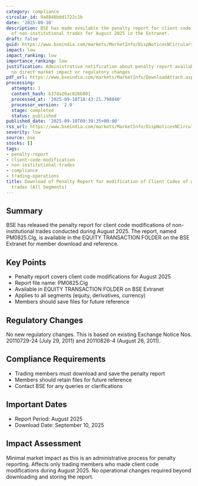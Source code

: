 ```yaml
---
category: compliance
circular_id: 9a8848b0d1722c1b
date: '2025-09-10'
description: BSE has made available the penalty report for client code modifications
  of non-institutional trades for August 2025 in the Extranet.
draft: false
guid: https://www.bseindia.com/markets/MarketInfo/DispNoticesNCirculars.aspx?Noticeid={47E7E352-54D7-4319-B8B6-3001BDC19B27}&noticeno=20250910-11&dt=09/10/2025&icount=11&totcount=59&flag=0
impact: low
impact_ranking: low
importance_ranking: low
justification: Administrative notification about penalty report availability with
  no direct market impact or regulatory changes
pdf_url: https://www.bseindia.com/markets/MarketInfo/DownloadAttach.aspx?id=20250910-11&attachedId=
processing:
  attempts: 1
  content_hash: b37da20ac826b801
  processed_at: '2025-09-10T18:43:21.798840'
  processor_version: '2.0'
  stage: completed
  status: published
published_date: '2025-09-10T09:39:35+00:00'
rss_url: https://www.bseindia.com/markets/MarketInfo/DispNoticesNCirculars.aspx?Noticeid={47E7E352-54D7-4319-B8B6-3001BDC19B27}&noticeno=20250910-11&dt=09/10/2025&icount=11&totcount=59&flag=0
severity: low
source: bse
stocks: []
tags:
- penalty-report
- client-code-modification
- non-institutional-trades
- compliance
- trading-operations
title: Download of Penalty Report for modification of Client Codes of non-institutional
  trades (All Segments)
---
```


## Summary

BSE has released the penalty report for client code modifications of non-institutional trades conducted during August 2025. The report, named PM0825.Clg, is available in the EQUITY TRANSACTION FOLDER on the BSE Extranet for member download and reference.

## Key Points

- Penalty report covers client code modifications for August 2025
- Report file name: PM0825.Clg
- Available in EQUITY TRANSACTION FOLDER on BSE Extranet
- Applies to all segments (equity, derivatives, currency)
- Members should save files for future reference

## Regulatory Changes

No new regulatory changes. This is based on existing Exchange Notice Nos. 20110729-24 (July 29, 2011) and 20110826-4 (August 26, 2011).

## Compliance Requirements

- Trading members must download and save the penalty report
- Members should retain files for future reference
- Contact BSE for any queries or clarifications

## Important Dates

- Report Period: August 2025
- Download Date: September 10, 2025

## Impact Assessment

Minimal market impact as this is an administrative process for penalty reporting. Affects only trading members who made client code modifications during August 2025. No operational changes required beyond downloading and storing the report.